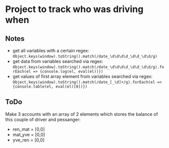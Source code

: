 # Project to track who was driving when

## Notes
- get all variables with a certain regex:
`Object.keys(window).toString().match(/date_\d\d\d\d_\d\d_\d\d/g)`
- get data from variables searched via regex:
`Object.keys(window).toString().match(/date_\d\d\d\d_\d\d_\d\d/g).forEach(el => {console.log(el, eval(el))})`
- get values of first array element from variables searched via regex:
`Object.keys(window).toString().match(/date_[_\d]+/g).forEach(el => {console.table(el, eval(el)[0])})`

## ToDo
Make 3 accounts with an array of 2 elements which stores the balance of this couple of driver and pessanger:
- ren_mat = [0,0]
- mat_yve = [0,0]
- yve_ren = [0,0]
